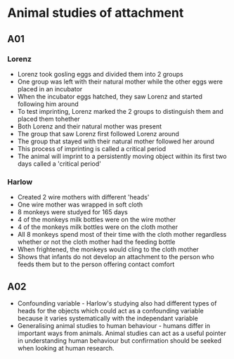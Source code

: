# Animal studies of attachment

## A01

### Lorenz
- Lorenz took gosling eggs and divided them into 2 groups 
- One group was left with their natural mother while the other eggs were placed in an incubator
- When the incubator eggs hatched, they saw Lorenz and started following him around 
- To test imprinting, Lorenz marked the 2 groups to distinguish them and placed them tohether 
- Both Lorenz and their natural mother was present
- The group that saw Lorenz first followed Lorenz around
- The group that stayed with their natural mother followed her around
- This process of imprinting is called a critical period
- The animal will imprint to a persistently moving object within its first two days called a 'critical period'

### Harlow
- Created 2 wire mothers with different 'heads'
- One wire mother was wrapped in soft cloth
- 8 monkeys were studyed for 165 days
- 4 of the monkeys milk bottles were on the wire mother
- 4 of the monkeys milk bottles were on the cloth mother
- All 8 monkeys spend most of their time  with the cloth mother regardless whether or not the cloth mother had the feeding bottle
- When frightened, the monkeys would cling to the cloth mother 
- Shows that infants do not develop an attachment to the person who feeds them but to the person offering contact comfort

## A02
- Confounding variable - Harlow's studying also had different types of heads for the objects which could act as a confounding variable because it varies systematically with the independant variable  
- Generalising animal studies to human behaviour - humans differ in important ways from animals. Animal studies can act as a useful pointer in understanding human behaviour but confirmation should be seeked when looking at human research.
